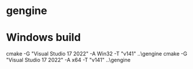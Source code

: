 # gengine

# Windows build

cmake -G "Visual Studio 17 2022" -A Win32 -T "v141" ..\gengine
cmake -G "Visual Studio 17 2022" -A x64 -T "v141" ..\gengine
